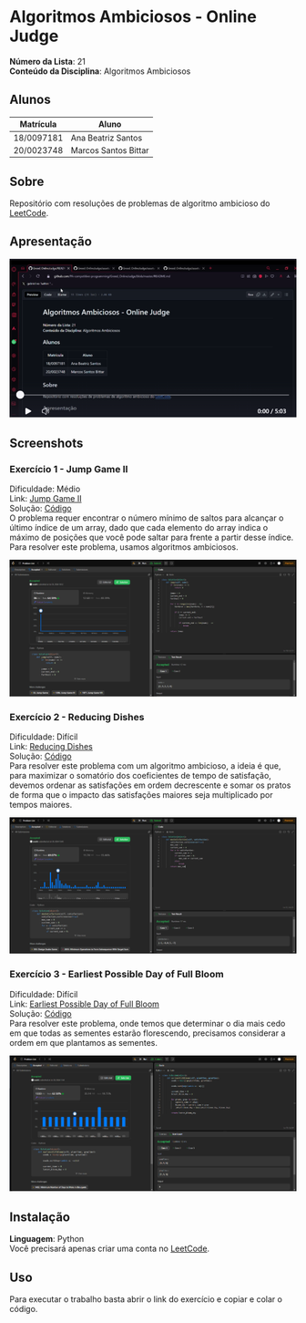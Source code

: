 # Algoritmos Ambiciosos - Online Judge

**Número da Lista**: 21<br>
**Conteúdo da Disciplina**: Algoritmos Ambiciosos<br>

## Alunos

|Matrícula | Aluno |
| -- | -- |
| 18/0097181  |  Ana Beatriz Santos |
| 20/0023748  |  Marcos Santos Bittar |

## Sobre

Repositório com resoluções de problemas de algoritmo ambicioso do [LeetCode](https://leetcode.com/).

## Apresentação
[![Video Thumbnail](assets/img/thumb.png)](https://www.youtube.com/watch?v=1J-lhYr8GhM)

## Screenshots

### Exercício 1 - Jump Game II

Dificuldade: Médio <br>
Link: [Jump Game II](https://leetcode.com/problems/jump-game-ii/description/)<br>
Solução: [Código](assets/codes/jumpii.py)<br>
O problema requer encontrar o número mínimo de saltos para alcançar o último índice de um array, dado que cada elemento do array indica o máximo de posições que você pode saltar para frente a partir desse índice. Para resolver este problema, usamos algoritmos ambiciosos.

![](assets/img/exe1.png)

### Exercício 2 - Reducing Dishes

Dificuldade: Difícil <br>
Link: [Reducing Dishes](https://leetcode.com/problems/reducing-dishes/description/)<br>
Solução: [Código](assets/codes/reducing.py)<br>
Para resolver este problema com um algoritmo ambicioso, a ideia é que, para maximizar o somatório dos coeficientes de tempo de satisfação, devemos ordenar as satisfações em ordem decrescente e somar os pratos de forma que o impacto das satisfações maiores seja multiplicado por tempos maiores.

![](assets/img/exe2.png)

### Exercício 3 - Earliest Possible Day of Full Bloom

Dificuldade: Difícil <br>
Link: [Earliest Possible Day of Full Bloom](https://leetcode.com/problems/earliest-possible-day-of-full-bloom/description/)<br>
Solução: [Código](assets/codes/earliest.py)<br>
Para resolver este problema, onde temos que determinar o dia mais cedo em que todas as sementes estarão florescendo, precisamos considerar a ordem em que plantamos as sementes.

![](assets/img/exe3.png)

## Instalação

**Linguagem**: Python<br>
Você precisará apenas criar uma conta no [LeetCode](https://leetcode.com/).

## Uso

Para executar o trabalho basta abrir o link do exercício e copiar e colar o código.
